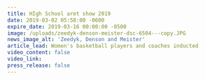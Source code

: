 ```yaml
---
title: HIgh School aret show 2019
date: 2019-03-02 05:58:00 -0600
expire_date: 2019-03-16 00:00:00 -0500
image: /uploads/zeedyk-denson-meister-dsc-6504---copy.JPG
news_image_alt: 'Zeedyk, Denson and Meister'
article_lead: Women's basketball players and coaches inducted
video_content: false
video_link:
press_release: false
---
```

